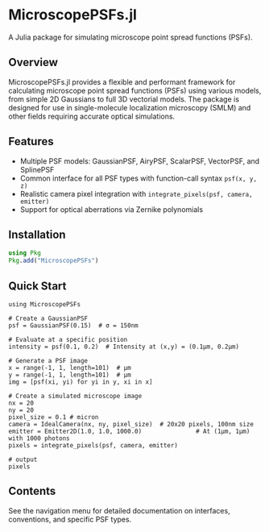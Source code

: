 # MicroscopePSFs.jl

A Julia package for simulating microscope point spread functions (PSFs).

## Overview

MicroscopePSFs.jl provides a flexible and performant framework for calculating microscope point spread functions (PSFs) using various models, from simple 2D Gaussians to full 3D vectorial models. The package is designed for use in single-molecule localization microscopy (SMLM) and other fields requiring accurate optical simulations.

## Features

- Multiple PSF models: GaussianPSF, AiryPSF, ScalarPSF, VectorPSF, and SplinePSF
- Common interface for all PSF types with function-call syntax `psf(x, y, z)`
- Realistic camera pixel integration with `integrate_pixels(psf, camera, emitter)`
- Support for optical aberrations via Zernike polynomials

## Installation

```julia
using Pkg
Pkg.add("MicroscopePSFs")
```

## Quick Start

```jldoctest; output = false
using MicroscopePSFs

# Create a GaussianPSF
psf = GaussianPSF(0.15)  # σ = 150nm

# Evaluate at a specific position
intensity = psf(0.1, 0.2)  # Intensity at (x,y) = (0.1μm, 0.2μm)

# Generate a PSF image
x = range(-1, 1, length=101)  # μm
y = range(-1, 1, length=101)  # μm
img = [psf(xi, yi) for yi in y, xi in x]

# Create a simulated microscope image
nx = 20
ny = 20
pixel_size = 0.1 # micron
camera = IdealCamera(nx, ny, pixel_size)  # 20x20 pixels, 100nm size
emitter = Emitter2D(1.0, 1.0, 1000.0)               # At (1μm, 1μm) with 1000 photons
pixels = integrate_pixels(psf, camera, emitter)

# output
pixels
```

## Contents

See the navigation menu for detailed documentation on interfaces, conventions, and specific PSF types.